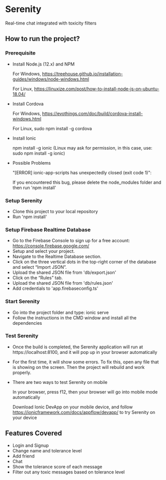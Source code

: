 # Serenity
Real-time chat integrated with toxicity filters

## How to run the project?

### Prerequisite
* Install Node.js (12.x) and NPM

   For Windows, https://treehouse.github.io/installation-guides/windows/node-windows.html

   For Linux, https://linuxize.com/post/how-to-install-node-js-on-ubuntu-18.04/

* Install Cordova

   For Windows, https://evothings.com/doc/build/cordova-install-windows.html
   
   For Linux, sudo npm install -g cordova

* Install Ionic

   npm install -g ionic (Linux may ask for permission, in this case, use: sudo npm install -g ionic)
   
* Possible Problems

   "[ERROR] ionic-app-scripts has unexpectedly closed (exit code 1)": 
   
   If you encountered this bug, please delete the node_modules folder and then run 'npm install'

### Setup Serenity
* Clone this project to your local repository
* Run 'npm install'

### Setup Firebase Realtime Database
* Go to the Firebase Console to sign up for a free account: https://console.firebase.google.com/
* Setup and select your project.
* Navigate to the Realtime Database section.
* Click on the three vertical dots in the top-right corner of the database and select “Import JSON”.
* Upload the shared JSON file from 'db/export.json'
* Click on the “Rules” tab.
* Upload the shared JSON file from 'db/rules.json'
* Add credentials to 'app.firebaseconfig.ts'

### Start Serenity
* Go into the project folder and type: ionic serve
* Follow the instructions in the CMD window and install all the dependencies 

### Test Serenity
* Once the build is completed, the Serenity application will run at https://localhost:8100, and it will pop up in your browser automatically
* For the first time, it will show some errors. To fix this, open any file that is showing on the screen. Then the project
will rebuild and work properly.
* There are two ways to test Serenity on mobile

   In your browser, press f12, then your browser will go into mobile mode automatically
   
   Download Ionic DevApp on your mobile device, and follow https://ionicframework.com/docs/appflow/devapp/ to try Serenity on your device

## Features Covered
* Login and Signup
* Change name and tolerance level
* Add friend
* Chat
* Show the tolerance score of each message
* Filter out any toxic messages based on tolerance level
